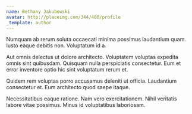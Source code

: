 ```yaml
---
name: Bethany Jakubowski
avatar: http://placeimg.com/344/480/profile
_template: author
---
```

Numquam ab rerum soluta occaecati minima possimus laudantium quam. Iusto eaque debitis non. Voluptatum id a.
  
Aut omnis delectus ut dolore architecto. Voluptatem voluptas expedita omnis sint quibusdam. Quisquam nulla perspiciatis consectetur. Eum et error inventore optio hic sint voluptatum rerum et.
  
Quidem rem voluptas porro accusamus deleniti ut officia. Laudantium consectetur et. Eum architecto quod saepe itaque.
  
Necessitatibus eaque ratione. Nam vero exercitationem. Nihil veritatis labore vitae possimus. Minus id voluptatibus laboriosam.
